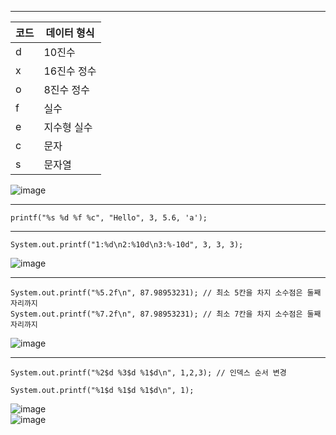 ***
| 코드 | 데이터 형식 |
| ------ | ------ |
|d|10진수|
|x|16진수 정수|
|o|8진수 정수|
|f|실수|
|e|지수형 실수|
|c| 문자|
|s| 문자열 |

![image](https://user-images.githubusercontent.com/58898466/150096929-0e9233db-edec-450e-a104-954039b77553.png)

***
~~~
printf("%s %d %f %c", "Hello", 3, 5.6, 'a');
~~~
***
~~~
System.out.printf("1:%d\n2:%10d\n3:%-10d", 3, 3, 3);
~~~
![image](https://user-images.githubusercontent.com/58898466/150095443-399c1b95-214f-4204-802f-6204617f9b46.png)
***
~~~
System.out.printf("%5.2f\n", 87.98953231); // 최소 5칸을 차지 소수점은 둘째 자리까지
System.out.printf("%7.2f\n", 87.98953231); // 최소 7칸을 차지 소수점은 둘째 자리까지
~~~
![image](https://user-images.githubusercontent.com/58898466/150096025-9b9db3ab-eee5-4cbb-b944-4c3252ba0603.png)
***
~~~
System.out.printf("%2$d %3$d %1$d\n", 1,2,3); // 인덱스 순서 변경

System.out.printf("%1$d %1$d %1$d\n", 1);
~~~
![image](https://user-images.githubusercontent.com/58898466/150097211-b77dc923-37fd-47d1-b29a-a929d2ea70c1.png)   
![image](https://user-images.githubusercontent.com/58898466/150097507-0761f6c4-1958-454a-9ccc-0c230b7bff5b.png)

